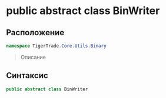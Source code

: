 
# public abstract class BinWriter
## Расположение
```csharp
namespace TigerTrade.Core.Utils.Binary
```



> Описание

## Синтаксис
```csharp
public abstract class BinWriter
```




